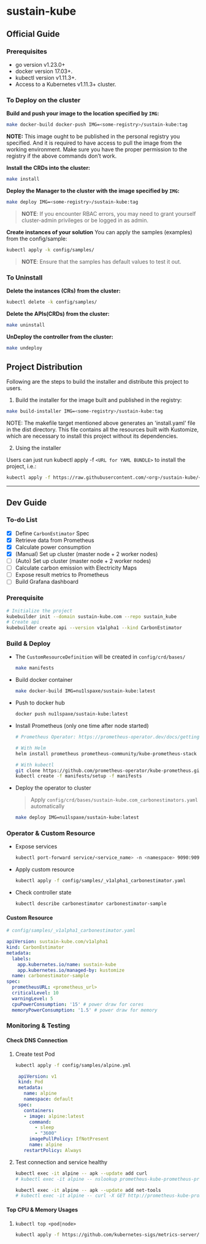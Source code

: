 # sustain-kube

## Official Guide

### Prerequisites

- go version v1.23.0+
- docker version 17.03+.
- kubectl version v1.11.3+.
- Access to a Kubernetes v1.11.3+ cluster.

### To Deploy on the cluster

**Build and push your image to the location specified by `IMG`:**

```sh
make docker-build docker-push IMG=<some-registry>/sustain-kube:tag
```

**NOTE:** This image ought to be published in the personal registry you specified.
And it is required to have access to pull the image from the working environment.
Make sure you have the proper permission to the registry if the above commands don’t work.

**Install the CRDs into the cluster:**

```sh
make install
```

**Deploy the Manager to the cluster with the image specified by `IMG`:**

```sh
make deploy IMG=<some-registry>/sustain-kube:tag
```

> **NOTE**: If you encounter RBAC errors, you may need to grant yourself cluster-admin
> privileges or be logged in as admin.

**Create instances of your solution**
You can apply the samples (examples) from the config/sample:

```sh
kubectl apply -k config/samples/
```

> **NOTE**: Ensure that the samples has default values to test it out.

### To Uninstall

**Delete the instances (CRs) from the cluster:**

```sh
kubectl delete -k config/samples/
```

**Delete the APIs(CRDs) from the cluster:**

```sh
make uninstall
```

**UnDeploy the controller from the cluster:**

```sh
make undeploy
```

## Project Distribution

Following are the steps to build the installer and distribute this project to users.

1. Build the installer for the image built and published in the registry:

```sh
make build-installer IMG=<some-registry>/sustain-kube:tag
```

NOTE: The makefile target mentioned above generates an 'install.yaml'
file in the dist directory. This file contains all the resources built
with Kustomize, which are necessary to install this project without
its dependencies.

2. Using the installer

Users can just run kubectl apply -f `<URL for YAML BUNDLE>` to install the project, i.e.:

```sh
kubectl apply -f https://raw.githubusercontent.com/<org>/sustain-kube/<tag or branch>/dist/install.yaml
```

---

## Dev Guide

### To-do List

- [X] Define `CarbonEstimator` Spec
- [X] Retrieve data from Prometheus
- [X] Calculate power consumption
- [X] (Manual) Set up cluster (master node + 2 worker nodes)
- [ ] (Auto) Set up cluster (master node + 2 worker nodes)
- [ ] Calculate carbon emission with Electricity Maps
- [ ] Expose result metrics to Prometheus
- [ ] Build Grafana dashboard

### Prerequisite

```bash
# Initialize the project
kubebuilder init --domain sustain-kube.com --repo sustain_kube
# Create api
kubebuilder create api --version v1alpha1 --kind CarbonEstimator
```

### Build & Deploy

- The `CustomResourceDefinition` will be created in `config/crd/bases/`

  ```bash
  make manifests
  ```
- Build docker container

  ```bash
  make docker-build IMG=nu1lspaxe/sustain-kube:latest 
  ```
- Push to docker hub

  ```bash
  docker push nu1lspaxe/sustain-kube:latest
  ```
- Install Prometheus (only one time after node started)

  ```bash
  # Prometheus Operator: https://prometheus-operator.dev/docs/getting-started/installation/

  # With Helm
  helm install prometheus prometheus-community/kube-prometheus-stack

  # With kubectl 
  git clone https://github.com/prometheus-operator/kube-prometheus.git
  kubectl create -f manifests/setup -f manifests
  ```
- Deploy the operator to cluster

  > Apply `config/crd/bases/sustain-kube.com_carbonestimators.yaml` automatically
  >

  ```bash
  make deploy IMG=nu1lspaxe/sustain-kube:latest
  ```

### Operator & Custom Resource

- Expose services
  ```bash
  kubectl port-forward service/<service_name> -n <namespace> 9090:9090 &
  ```
- Apply custom resource
  ```bash
  kubectl apply -f config/samples/_v1alpha1_carbonestimator.yaml
  ```
- Check controller state
  ```bash
  kubectl describe carbonestimator carbonestimator-sample
  ```

#### Custom Resource

```yaml
# config/samples/_v1alpha1_carbonestimator.yaml

apiVersion: sustain-kube.com/v1alpha1
kind: CarbonEstimator
metadata:
  labels:
    app.kubernetes.io/name: sustain-kube
    app.kubernetes.io/managed-by: kustomize
  name: carbonestimator-sample
spec:
  prometheusURL: <prometheus_url>
  criticalLevel: 10
  warningLevel: 5
  cpuPowerConsumption: '15' # power draw for cores
  memoryPowerConsumption: '1.5' # power draw for memory
```

### Monitoring & Testing

#### Check DNS Connection

1. Create test Pod

   ```bash
   kubectl apply -f config/samples/alpine.yml
   ```

   ```yaml
    apiVersion: v1
    kind: Pod
    metadata:
      name: alpine
      namespace: default
    spec:
      containers:
      - image: alpine:latest
        command:
          - sleep
          - "3600"
        imagePullPolicy: IfNotPresent
        name: alpine
      restartPolicy: Always
   ```
2. Test connection and service healthy

   ```bash
   kubectl exec -it alpine -- apk --update add curl
   # kubectl exec -it alpine -- nslookup prometheus-kube-prometheus-prometheus.default.svc.cluster.local

   kubectl exec -it alpine -- apk --update add net-tools
   # kubectl exec -it alpine -- curl -X GET http://prometheus-kube-prometheus-prometheus.default.svc.cluster.local:9090/-/healthy
   ```

#### Top CPU & Memory Usages

1. `kubectl top <pod|node>`
   ```bash
   kubectl apply -f https://github.com/kubernetes-sigs/metrics-server/releases/latest/download/components.yaml
   ```
